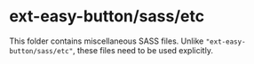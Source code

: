 # ext-easy-button/sass/etc

This folder contains miscellaneous SASS files. Unlike `"ext-easy-button/sass/etc"`, these files
need to be used explicitly.
